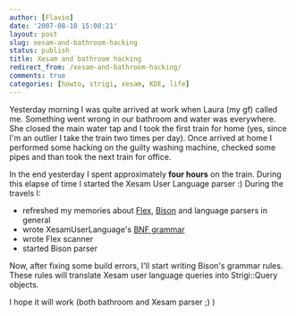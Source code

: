 ```yaml
---
author: [Flavio]
date: '2007-08-10 15:00:21'
layout: post
slug: xesam-and-bathroom-hacking
status: publish
title: Xesam and bathroom hacking
redirect_from: /xesam-and-bathroom-hacking/
comments: true
categories: [howto, strigi, xesam, KDE, life]
---
```


Yesterday morning I was quite arrived at work when Laura (my gf) called me.
Something went wrong in our bathroom and water was everywhere. She closed the
main water tap and I took the first train for home (yes, since I'm an outlier
I take the train two times per day). Once arrived at home I performed some
hacking on the guilty washing machine, checked some pipes and than took the
next train for office.

In the end yesterday I spent approximately **four hours** on the train. During
this elapse of time I started the Xesam User Language parser :)  During the
travels I:

  * refreshed my memories about [Flex](http://www.gnu.org/software/flex/), [Bison](http://www.gnu.org/software/bison/) and language parsers in general
  * wrote XesamUserLanguage's [BNF grammar](http://en.wikipedia.org/wiki/Backus%E2%80%93Naur_form)
  * wrote Flex scanner
  * started Bison parser
  
Now, after fixing some build errors, I'll start writing Bison's grammar rules.
These rules will translate Xesam user language queries into Strigi::Query
objects.

I hope it will work (both bathroom and Xesam parser ;) )

